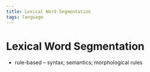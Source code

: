 ```yaml
---
title: Lexical Word Segmentation
tags: language
---
```


# Lexical Word Segmentation
- rule-based – syntax; semantics; morphological rules












